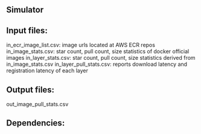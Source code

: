 ## Simulator

## Input files: 

in_ecr_image_list.csv: image urls located at AWS ECR repos
in_image_stats.csv: star count, pull count, size statistics of docker official images
in_layer_stats.csv: star count, pull count, size statistics derived from in_image_stats.csv
in_layer_pull_stats.csv: reports download latency and registration latency of each layer

## Output files:

out_image_pull_stats.csv

## Dependencies:


